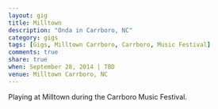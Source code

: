 ```yaml
---
layout: gig
title: Milltown
description: "Onda in Carrboro, NC"
category: gigs
tags: [Gigs, Milltown Carrboro, Carrboro, Music Festival]
comments: true
share: true
when: September 28, 2014 | TBD
venue: Milltown Carrboro, NC
---
```


Playing at Milltown during the Carrboro Music Festival.
